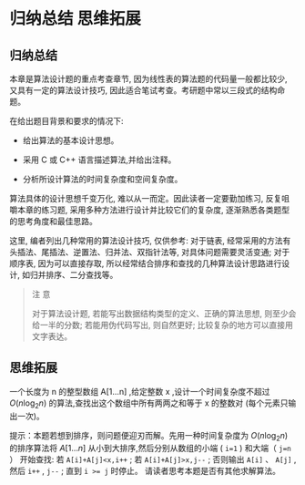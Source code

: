 # 归纳总结 思维拓展

## 归纳总结

本章是算法设计题的重点考查章节, 因为线性表的算法题的代码量一般都比较少, 又具有一定的算法设计技巧, 因此适合笔试考查。考研题中常以三段式的结构命题。

在给出题目背景和要求的情况下:

- 给出算法的基本设计思想。

- 采用 C 或 C++ 语言描述算法,并给出注释。

- 分析所设计算法的时间复杂度和空间复杂度。

算法具体的设计思想千变万化, 难以从一而定。因此读者一定要勤加练习, 反复咀嚼本章的练习题, 采用多种方法进行设计并比较它们的复杂度, 逐渐熟悉各类题型的思考角度和最佳思路。

这里, 编者列出几种常用的算法设计技巧, 仅供参考: 对于链表, 经常采用的方法有头插法、尾插法、逆置法、归并法、双指针法等, 对具体问题需要灵活变通; 对于顺序表, 因为可以直接存取, 所以经常结合排序和查找的几种算法设计思路进行设计, 如归并排序、二分查找等。

> 注 意
>
> 对于算法设计题, 若能写出数据结构类型的定义、正确的算法思想, 则至少会给一半的分数; 若能用伪代码写出, 则自然更好; 比较复杂的地方可以直接用文字表达。

## 思维拓展

一个长度为 $\mathrm{n}$ 的整型数组 $\mathrm{A}\left\lbrack {1\ldots \mathrm{n}}\right\rbrack$ ,给定整数 $\mathrm{x}$ ,设计一个时间复杂度不超过 $O\left( {n{\log }_{2}n}\right)$ 的算法,查找出这个数组中所有两两之和等于 $\mathrm{x}$ 的整数对 (每个元素只输出一次)。

提示：本题若想到排序，则问题便迎刃而解。先用一种时间复杂度为 $O\left( {n{\log }_{2}n}\right)$ 的排序算法将 $A\left\lbrack {1\ldots n}\right\rbrack$ 从小到大排序,然后分别从数组的小端 ( `i=1` ) 和大端（ `j=n` ） 开始查找: 若 `A[i]+A[j]<x,i++` ; 若 `A[i]+A[j]>x,j--` ; 否则输出 `A[i]` 、 `A[j]` ,然后 `i++` , `j--` ; 直到 `i >= j` 时停止。 请读者思考本题是否有其他求解算法。
